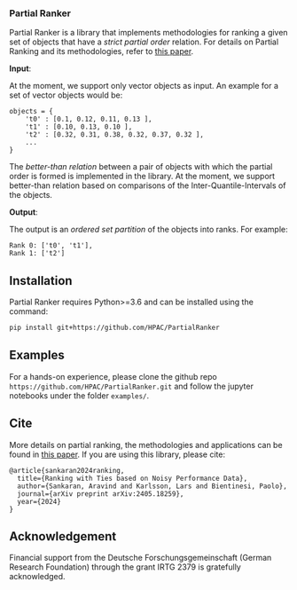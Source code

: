 ### Partial Ranker

Partial Ranker is a library that implements methodologies for ranking a given set of objects that have a *strict partial order* relation. For details on Partial Ranking and its methodologies, refer to [this paper](https://arxiv.org/abs/2405.18259).

**Input**:

At the moment, we support only vector objects as input. An example for a set of vector objects would be:

```
objects = {
    't0' : [0.1, 0.12, 0.11, 0.13 ],
    't1' : [0.10, 0.13, 0.10 ],
    't2' : [0.32, 0.31, 0.38, 0.32, 0.37, 0.32 ],
    ...
}
```
The *better-than relation* between a pair of objects with which the partial order is formed is implemented in the library. At the moment, we support better-than relation based on comparisons of the Inter-Quantile-Intervals of the objects.

**Output**:

The output is an *ordered set partition* of the objects into ranks. For example:

```
Rank 0: ['t0', 't1'],
Rank 1: ['t2']
```

## Installation

Partial Ranker requires Python>=3.6 and can be installed using the command:

```bash
pip install git+https://github.com/HPAC/PartialRanker
```
## Examples

For a hands-on experience, please clone the github repo ```https://github.com/HPAC/PartialRanker.git``` and follow the jupyter notebooks under the folder ``examples/``.

## Cite

More details on partial ranking, the methodologies and applications can be found in [this paper](https://arxiv.org/abs/2405.18259). If you are using this library, please cite:

```
@article{sankaran2024ranking,
  title={Ranking with Ties based on Noisy Performance Data},
  author={Sankaran, Aravind and Karlsson, Lars and Bientinesi, Paolo},
  journal={arXiv preprint arXiv:2405.18259},
  year={2024}
}
```

## Acknowledgement

Financial support from the Deutsche Forschungsgemeinschaft (German Research Foundation) through the grant IRTG 2379 is gratefully acknowledged.